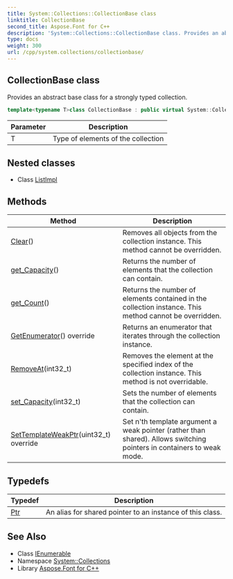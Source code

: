 ```yaml
---
title: System::Collections::CollectionBase class
linktitle: CollectionBase
second_title: Aspose.Font for C++
description: 'System::Collections::CollectionBase class. Provides an abstract base class for a strongly typed collection in C++.'
type: docs
weight: 300
url: /cpp/system.collections/collectionbase/
---
```

## CollectionBase class


Provides an abstract base class for a strongly typed collection.

```cpp
template<typename T>class CollectionBase : public virtual System::Collections::Generic::IEnumerable<T>
```


| Parameter | Description |
| --- | --- |
| T | Type of elements of the collection |
## Nested classes

* Class [ListImpl](./listimpl/)
## Methods

| Method | Description |
| --- | --- |
| [Clear](./clear/)() | Removes all objects from the collection instance. This method cannot be overridden. |
| [get_Capacity](./get_capacity/)() | Returns the number of elements that the collection can contain. |
| [get_Count](./get_count/)() | Returns the number of elements contained in the collection instance. This method cannot be overridden. |
| [GetEnumerator](./getenumerator/)() override | Returns an enumerator that iterates through the collection instance. |
| [RemoveAt](./removeat/)(int32_t) | Removes the element at the specified index of the collection instance. This method is not overridable. |
| [set_Capacity](./set_capacity/)(int32_t) | Sets the number of elements that the collection can contain. |
| [SetTemplateWeakPtr](./settemplateweakptr/)(uint32_t) override | Set n'th template argument a weak pointer (rather than shared). Allows switching pointers in containers to weak mode. |
## Typedefs

| Typedef | Description |
| --- | --- |
| [Ptr](./ptr/) | An alias for shared pointer to an instance of this class. |

## See Also

* Class [IEnumerable](../../system.collections.generic/ienumerable/)
* Namespace [System::Collections](../)
* Library [Aspose.Font for C++](../../)
